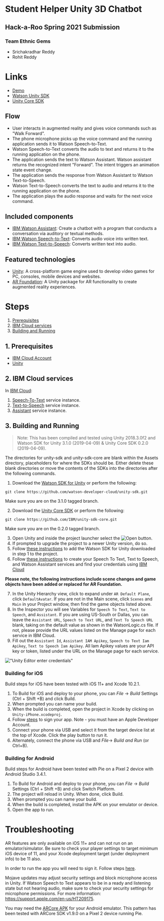 # Student Helper Unity 3D Chatbot

## Hack-a-Roo Spring 2021 Submission

### Team Ethnic Gems
* Srichakradhar Reddy
* Rohit Reddy

# Links

* [Demo](https://youtu.be/IPoA1alUIWI)
* [Watson Unity SDK](https://github.com/IBM/unity-sdk)
* [Unity Core SDK](https://github.com/IBM/unity-sdk-core)

## Flow
* User interacts in augmented reality and gives voice commands such as "Walk Forward".
* The phone microphone picks up the voice command and the running application sends it to Watson Speech-to-Text.
* Watson Speech-to-Text converts the audio to text and returns it to the running application on the phone.
* The application sends the text to Watson Assistant. Watson assistant returns the recognized intent "Forward". The intent triggers an animation state event change.
* The application sends the response from Watson Assistant to Watson Text-to-Speech.
* Watson Text-to-Speech converts the text to audio and returns it to the running application on the phone.
* The application plays the audio response and waits for the next voice command.

## Included components

* [IBM Watson Assistant](https://www.ibm.com/watson/developercloud/conversation.html): Create a chatbot with a program that conducts a conversation via auditory or textual methods.
* [IBM Watson Speech-to-Text](https://www.ibm.com/watson/developercloud/speech-to-text.html): Converts audio voice into written text.
* [IBM Watson Text-to-Speech](https://www.ibm.com/watson/developercloud/speech-to-text.html): Converts written text into audio.

## Featured technologies

* [Unity](https://unity3d.com/): A cross-platform game engine used to develop video games for PC, consoles, mobile devices and websites.
* [AR Foundation](https://docs.unity3d.com/Packages/com.unity.xr.arfoundation@1.0/manual/index.html): A Unity package for AR functionality to create augmented reality experiences.

# Steps

1. [Prerequisites](#1-before-you-begin)
2. [IBM Cloud services](#2-create-ibm-cloud-services)
3. [Building and Running](#3-building-and-running)

## 1. Prerequisites

* [IBM Cloud Account](http://ibm.biz/Bdimr6)
* [Unity](https://unity3d.com/get-unity/download)

## 2. IBM Cloud services

In [IBM Cloud](https://cloud.ibm.com/):

1. [Speech-To-Text](https://cloud.ibm.com/catalog/speech-to-text/) service instance.
2. [Text-to-Speech](https://cloud.ibm.com/catalog/text-to-speech/) service instance.
3. [Assistant](https://cloud.ibm.com/catalog/services/conversation/) service instance.

## 3. Building and Running

> Note: This has been compiled and tested using Unity 2018.3.0f2 and Watson SDK for Unity 3.1.0 (2019-04-09) & Unity Core SDK 0.2.0 (2019-04-09).

The directories for unity-sdk and unity-sdk-core are blank within the Assets directory, placeholders for where the SDKs should be. Either delete these blank directories or move the contents of the SDKs into the directories after the following commands.

1. Download the [Watson SDK for Unity](https://github.com/watson-developer-cloud/unity-sdk) or perform the following:

`git clone https://github.com/watson-developer-cloud/unity-sdk.git`

Make sure you are on the 3.1.0 tagged branch.

2. Download the [Unity Core SDK](https://github.com/IBM/unity-sdk-core) or perform the following:

`git clone https://github.com/IBM/unity-sdk-core.git`

Make sure you are on the 0.2.0 tagged branch.

3. Open Unity and inside the project launcher select the ![Open](doc/source/images/unity_open.png?raw=true) button.
4. If prompted to upgrade the project to a newer Unity version, do so.
5. Follow [these instructions](https://github.com/watson-developer-cloud/unity-sdk#getting-the-watson-sdk-and-adding-it-to-unity) to add the Watson SDK for Unity downloaded in step 1 to the project.
6. Follow [these instructions](https://github.com/watson-developer-cloud/unity-sdk#configuring-your-service-credentials) to create your Speech To Text, Text to Speech, and Watson Assistant services and find your credentials using [IBM Cloud](https://cloud.ibm.com)

**Please note, the following instructions include scene changes and game objects have been added or replaced for AR Foundation.**

7. In the Unity Hierarchy view, click to expand under `AR Default Plane`, click `DefaultAvatar`. If you are not in the Main scene, click `Scenes` and `Main` in your Project window, then find the game objects listed above.
8. In the Inspector you will see Variables for `Speech To Text`, `Text to Speech`, and `Assistant`. If you are using US-South or Dallas, you can leave the `Assistant URL`, `Speech to Text URL`, and `Text To Speech URL` blank, taking on the default value as shown in the WatsonLogic.cs file. If not, please provide the URL values listed on the Manage page for each service in IBM Cloud.
9. Fill out the `Assistant Id`, `Assistant IAM Apikey`, `Speech to Text Iam Apikey`, `Text to Speech Iam Apikey`. All Iam Apikey values are your API key or token, listed under the URL on the Manage page for each service.

!["Unity Editor enter credentials"](doc/source/images/UnityEditorUpdated.png?raw=true)

### Building for iOS
Build steps for iOS have been tested with iOS 11+ and Xcode 10.2.1.

1. To Build for iOS and deploy to your phone, you can _File_ -> _Build_ Settings (Ctrl + Shift +B) and click Build.
2. When prompted you can name your build.
3. When the build is completed, open the project in Xcode by clicking on `Unity-iPhone.xcodeproj`.
4. Follow [steps](https://help.apple.com/xcode/mac/current/#/dev60b6fbbc7) to sign your app. Note - you must have an Apple Developer Account.
5. Connect your phone via USB and select it from the target device list at the top of Xcode. Click the play button to run it.
6. Alternately, connect the phone via USB and _File_-> _Build and Run_ (or Ctrl+B).

### Building for Android
Build steps for Android have been tested with Pie on a Pixel 2 device with Android Studio 3.4.1.

1. To Build for Android and deploy to your phone, you can _File_ -> _Build_ Settings (Ctrl + Shift +B) and click Switch Platform.
2. The project will reload in Unity. When done, click Build.
3. When prompted you can name your build.
4. When the build is completed, install the APK on your emulator or device.
5. Open the app to run.

# Troubleshooting

AR features are only available on iOS 11+ and can not run on an emulator/simulator. Be sure to check your player settings to target minimum iOS device of 11, and your Xcode deployment target (under deployment info) to be 11 also.

In order to run the app you will need to sign it. Follow steps [here](https://help.apple.com/xcode/mac/current/#/dev60b6fbbc7).

Mojave updates may adjust security settings and block microphone access in Unity. If Watson Speech to Text appears to be in a ready and listening state but not hearing audio, make sure to check your security settings for microphone permissions. For more information: https://support.apple.com/en-us/HT209175.

You may need the [ARCore APK](https://github.com/google-ar/arcore-android-sdk/releases) for your Android emulator. This pattern has been tested with ARCore SDK v1.9.0 on a Pixel 2 device running Pie.
